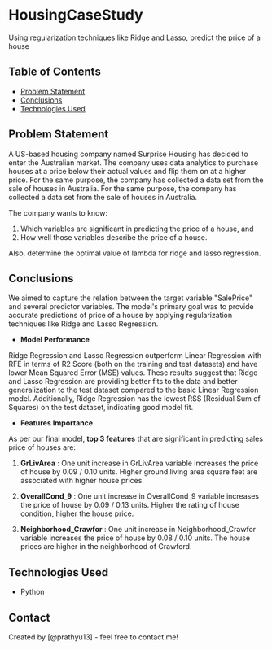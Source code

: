 # HousingCaseStudy

Using regularization techniques like Ridge and Lasso, predict the price of a house

## Table of Contents

- [Problem Statement](#problem-statement)
- [Conclusions](#conclusions)
- [Technologies Used](#technologies-used)

## Problem Statement

A US-based housing company named Surprise Housing has decided to enter the Australian market. The company uses data analytics to purchase houses at a price below their actual values and flip them on at a higher price. For the same purpose, the company has collected a data set from the sale of houses in Australia. For the same purpose, the company has collected a data set from the sale of houses in Australia.

The company wants to know:

1. Which variables are significant in predicting the price of a house, and
2. How well those variables describe the price of a house.

Also, determine the optimal value of lambda for ridge and lasso regression.

## Conclusions

We aimed to capture the relation between the target variable "SalePrice" and several predictor variables. The model's primary goal was to provide accurate predictions of price of a house by applying regularization techniques like Ridge and Lasso Regression.

- **Model Performance**

Ridge Regression and Lasso Regression outperform Linear Regression with RFE in terms of R2 Score (both on the training and test datasets) and have lower Mean Squared Error (MSE) values. These results suggest that Ridge and Lasso Regression are providing better fits to the data and better generalization to the test dataset compared to the basic Linear Regression model.
Additionally, Ridge Regression has the lowest RSS (Residual Sum of Squares) on the test dataset, indicating good model fit.

- **Features Importance**

As per our final model, **top 3 features** that are significant in predicting sales price of houses are:

1. **GrLivArea** : One unit increase in GrLivArea variable increases the price of house by 0.09 / 0.10 units. Higher ground living area square feet are associated with higher house prices.

2. **OverallCond_9** : One unit increase in OverallCond_9 variable increases the price of house by 0.09 / 0.13 units. Higher the rating of house condition, higher the house price.

3. **Neighborhood_Crawfor** : One unit increase in Neighborhood_Crawfor variable increases the price of house by 0.08 / 0.10 units. The house prices are higher in the neighborhood of Crawford.

## Technologies Used

- Python

## Contact

Created by [@prathyu13] - feel free to contact me!
